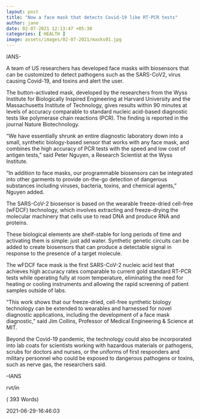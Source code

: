 ```yaml
---
layout: post
title: "Now a face mask that detects Covid-19 like RT-PCR tests"
author: jane 
date: 02-07-2021 12:13:47 +05:30 
categories: [ HEALTH ] 
image: assets/images/02-07-2021/masks01.jpg
---
```

IANS-

A team of US researchers has developed face masks with biosensors that can be customized to detect pathogens such as the SARS-CoV2, virus causing Covid-19, and toxins and alert the user.

The button-activated mask, developed by the researchers from the Wyss Institute for Biologically Inspired Engineering at Harvard University and the Massachusetts Institute of Technology, gives results within 90 minutes at levels of accuracy comparable to standard nucleic acid-based diagnostic tests like polymerase chain reactions (PCR). The finding is reported in the journal Nature Biotechnology.

“We have essentially shrunk an entire diagnostic laboratory down into a small, synthetic biology-based sensor that works with any face mask, and combines the high accuracy of PCR tests with the speed and low cost of antigen tests,” said Peter Nguyen, a Research Scientist at the Wyss Institute.

“In addition to face masks, our programmable biosensors can be integrated into other garments to provide on-the-go detection of dangerous substances including viruses, bacteria, toxins, and chemical agents,” Nguyen added.

The SARS-CoV-2 biosensor is based on the wearable freeze-dried cell-free (wFDCF) technology, which involves extracting and freeze-drying the molecular machinery that cells use to read DNA and produce RNA and proteins.

These biological elements are shelf-stable for long periods of time and activating them is simple: just add water. Synthetic genetic circuits can be added to create biosensors that can produce a detectable signal in response to the presence of a target molecule.

The wFDCF face mask is the first SARS-CoV-2 nucleic acid test that achieves high accuracy rates comparable to current gold standard RT-PCR tests while operating fully at room temperature, eliminating the need for heating or cooling instruments and allowing the rapid screening of patient samples outside of labs.

“This work shows that our freeze-dried, cell-free synthetic biology technology can be extended to wearables and harnessed for novel diagnostic applications, including the development of a face mask diagnostic,” said Jim Collins, Professor of Medical Engineering & Science at MIT.

Beyond the Covid-19 pandemic, the technology could also be incorporated into lab coats for scientists working with hazardous materials or pathogens, scrubs for doctors and nurses, or the uniforms of first responders and military personnel who could be exposed to dangerous pathogens or toxins, such as nerve gas, the researchers said.

–IANS

rvt/in

( 393 Words)

2021-06-29-16:46:03